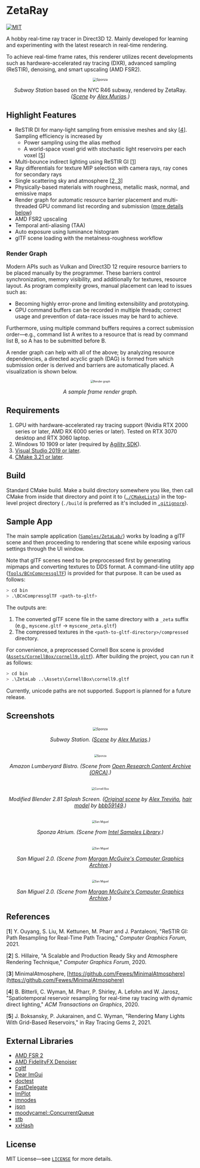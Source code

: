 # ZetaRay
[![MIT](https://img.shields.io/badge/license-MIT-blue.svg)](https://opensource.org/licenses/MIT)

A hobby real-time ray tracer in Direct3D 12. Mainly developed for learning and experimenting with the latest research in real-time rendering. 

To achieve real-time frame rates, this renderer utilizes recent developments such as hardware-accelerated ray tracing (DXR), advanced sampling (ReSTIR), denoising, and smart upscaling (AMD FSR2).

<div align="center">
  <img src="Assets/Images/8.png?raw=true" alt="Sponza" style="zoom:60%"/>
  <p style="text-align: center;"><i>Subway Station</i> based on the NYC R46 subway, rendered by ZetaRay. <i>(<a href="https://sketchfab.com/3d-models/free-subway-station-r46-subway-ae5aadde1c6f48a19b32b309417a669b">Scene</a> by <a href="https://sketchfab.com/Xlay3D">Alex Murias</a>.)</i></p>
</div>

## Highlight Features

 - ReSTIR DI for many-light sampling from emissive meshes and sky [[4](#references)]. Sampling efficiency is increased by
   - Power sampling using the alias method
   - A world-space voxel grid with stochastic light reservoirs per each voxel [[5](#references)]
 - Multi-bounce indirect lighting using ReSTIR GI [[1](#references)]
 - Ray differentials for texture MIP selection with camera rays, ray cones for secondary rays
 - Single scattering sky and atmosphere [[2, 3](#references)]
 - Physically-based materials with roughness, metallic mask, normal, and emissive maps
 - Render graph for automatic resource barrier placement and multi-threaded GPU command list recording and submission ([more details below](#render-graph))
 - AMD FSR2 upscaling
 - Temporal anti-aliasing (TAA)
 - Auto exposure using luminance histogram
 - glTF scene loading with the metalness-roughness workflow

### Render Graph

Modern APIs such as Vulkan and Direct3D 12 require resource barriers to be placed manually by the programmer. These barriers control synchronization, memory visibility, and additionally for textures, resource layout. As program complexity grows, manual placement can lead to issues such as:
   - Becoming highly error-prone and limiting extensibility and prototyping.
   - GPU command buffers can be recorded in multiple threads; correct usage and prevention of data-race issues may be hard to achieve.
    
Furthermore, using multiple command buffers requires a correct submission order—e.g., command list A writes to a resource that is read by command list B, so A has to be submitted before B. 

A render graph can help with all of the above; by analyzing resource dependencies, a directed acyclic graph (DAG) is formed from which submission order is derived and barriers are automatically placed. A visualization is shown below.

<div align="center">
  <img src="Assets/Images/6.png?raw=true" alt="Render graph" style="zoom:50%"/>
  <p style="text-align: center;"><i>A sample frame render graph.</i></p>
</div>

## Requirements

1. GPU with hardware-accelerated ray tracing support (Nvidia RTX 2000 series or later, AMD RX 6000 series or later). Tested on RTX 3070 desktop and RTX 3060 laptop.
2. Windows 10 1909 or later (required by [Agility SDK](https://devblogs.microsoft.com/directx/gettingstarted-dx12agility/)).
3. [Visual Studio 2019 or later](https://visualstudio.microsoft.com/downloads/).
4. [CMake 3.21 or later](https://cmake.org/download/).

## Build

Standard CMake build. Make a build directory somewhere you like, then call CMake from inside that directory and point it to ([`./CMakeLists`](./CMakeLists.txt)) in the top-level project directory (`./build` is preferred as it's included in [`.gitignore`](./.gitignore)).

## Sample App

The main sample application ([`Samples/ZetaLab/`](./Samples/ZetaLab/)) works by loading a glTF scene and then proceeding to rendering that scene while exposing various settings through the UI window. 

Note that glTF scenes need to be preprocessed first by generating mipmaps and converting textures to DDS format. A command-line utility app ([`Tools/BCnCompressglTF`](./Tools/BCnCompressglTF/)) is provided for that purpose. It can be used as follows:

```bash
> cd bin
> .\BCnCompressglTF <path-to-gltf>
```
The outputs are:
1. The converted glTF scene file in the same directory with a `_zeta` suffix (e.g., `myscene.gltf` -> `myscene_zeta.gltf`) 
2. The compressed textures in the `<path-to-gltf-directory>/compressed` directory.

For convenience, a preprocessed Cornell Box scene is provided ([`Assets/CornellBox/cornell9.gltf`](./Assets/CornellBox/cornell9.gltf)). After building the project, you can run it as follows:
```bash
> cd bin
> .\ZetaLab ..\Assets\CornellBox\cornell9.gltf
```

Currently, unicode paths are not supported. Support is planned for a future release.

## Screenshots

<div align="center">
  <img src="Assets/Images/2.png?raw=true" alt="Sponza" style="zoom:60%"/>
  <p style="text-align: center;"><i>Subway Station. (<a href="https://sketchfab.com/3d-models/free-subway-station-r46-subway-ae5aadde1c6f48a19b32b309417a669b">Scene</a> by <a href="https://sketchfab.com/Xlay3D">Alex Murias</a>.)</i></p>

  </br>

  <img src="Assets/Images/5.png?raw=true" alt="Sponza" style="zoom:50%"/>
  <p style="text-align: center;"><i>Amazon Lumberyard Bistro. (Scene from <a href="http://developer.nvidia.com/orca/amazon-lumberyard-bistro">Open Research Content Archive (ORCA)</a>.)</i></p>

  </br>

  <img src="Assets/Images/9.png?raw=true" alt="Cornell Box" style="zoom:50%"/>
  <p style="text-align: center;"><i>Modified Blender 2.81 Splash Screen. (<a href="https://cloud.blender.org/p/gallery/5dd6d7044441651fa3decb56">Original scene</a> by <a href="http://www.aendom.com/">Alex Treviño</a>, <a href="https://sketchfab.com/3d-models/ported-hair-e8eb76ad3c8f46f8aee7ceb076f05972">hair model</a> by <a href="https://sketchfab.com/bbb59149">bbb59149</a>.)</i></p>

  </br>

  <img src="Assets/Images/3.png?raw=true" alt="San Miguel" style="zoom:50%"/>
  <p style="text-align: center;"><i>Sponza Atrium. (Scene from <a href="https://www.intel.com/content/www/us/en/developer/topic-technology/graphics-research/samples.html">Intel Samples Library</a>.)</i></p>

  </br>

  <img src="Assets/Images/7.png?raw=true" alt="San Miguel" style="zoom:50%"/>
  <p style="text-align: center;"><i>San Miguel 2.0. (Scene from <a href="https://casual-effects.com/data">Morgan McGuire's Computer Graphics Archive</a>.)</i></p>

  </br>

  <img src="Assets/Images/4.jpg?raw=true" alt="San Miguel" style="zoom:50%"/>
  <p style="text-align: center;"><i>San Miguel 2.0. (Scene from <a href="https://casual-effects.com/data">Morgan McGuire's Computer Graphics Archive</a>.)</i></p>

</div>

## References
[**1**] Y. Ouyang, S. Liu, M. Kettunen, M. Pharr and J. Pantaleoni, "ReSTIR GI: Path Resampling for Real-Time Path Tracing," *Computer Graphics Forum*, 2021.

[**2**] S. Hillaire, "A Scalable and Production Ready Sky and Atmosphere Rendering Technique," *Computer Graphics Forum*, 2020.

[**3**] MinimalAtmosphere, [https://github.com/Fewes/MinimalAtmosphere](https://github.com/Fewes/MinimalAtmosphere)

[**4**] B. Bitterli, C. Wyman, M. Pharr, P. Shirley, A. Lefohn and W. Jarosz, "Spatiotemporal reservoir resampling for real-time ray tracing with 
dynamic direct lighting," *ACM Transactions on Graphics*, 2020.

[**5**] J. Boksansky, P. Jukarainen, and C. Wyman, "Rendering Many Lights With Grid-Based Reservoirs," in Ray Tracing Gems 2, 2021.

## External Libraries

- [AMD FSR 2](https://github.com/GPUOpen-Effects/FidelityFX-FSR2)
- [AMD FidelityFX Denoiser](https://github.com/GPUOpen-Effects/FidelityFX-Denoiser)
- [cgltf](https://github.com/jkuhlmann/cgltf)
- [Dear ImGui](https://github.com/ocornut/imgui)
- [doctest](https://github.com/doctest/doctest)
- [FastDelegate](https://www.codeproject.com/Articles/7150/Member-Function-Pointers-and-the-Fastest-Possible)
- [ImPlot](https://github.com/epezent/implot)
- [imnodes](https://github.com/Nelarius/imnodes)
- [json](https://github.com/nlohmann/json)
- [moodycamel::ConcurrentQueue](https://github.com/cameron314/concurrentqueue)
- [stb](https://github.com/nothings/stb)
- [xxHash](https://github.com/Cyan4973/xxHash)

## License

MIT License—see [`LICENSE`](./LICENSE) for more details.